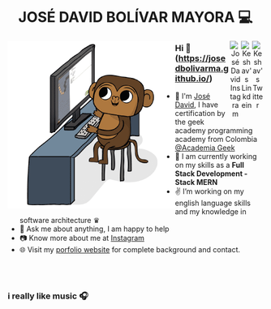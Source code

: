 <div align='center'><h1>JOSÉ DAVID BOLÍVAR MAYORA 💻</h1></div>
<div align="center">
<a href="https://twitter.com/Keshavsingh4522" target="_blank" rel="nofollow"><img align="right" alt="Keshav's Twitter" width="22px" src="https://img.icons8.com/color/48/000000/twitter--v2.png" /></a><a href="https://www.linkedin.com/in/keshavsingh4522" target="_blank" rel="nofollow"><img align="right" alt="Keshav's Linkdein" width="22px" src="https://img.icons8.com/color/48/000000/linkedin-2--v2.png" /></a><a href="https://www.instagram.com/josedbolivarm/" target="_blank" rel="nofollow"><img align="right" alt="José David Instagram" width="22px" src="https://img.icons8.com/color/48/000000/instagram-new--v2.png" /></a>
</div>

<img src='https://github.com/keshavsingh4522/keshavsingh4522/blob/master/Assets/Monkey_Kid_Coding.gif' align='left'>

### Hi  👋 (https://josedbolivarma.github.io/)
- :school: I'm [José David](https://josedbolivarma.github.io/), I have certification by the geek academy programming academy from Colombia <a href="https://academiageek.co/">@Academia Geek  </a>
- 🔭 I am currently working on my skills as a **Full Stack Development - Stack MERN**
- ✌ I’m working on my english language skills and my knowledge in software architecture ♛
- 💬 Ask me about anything, I am happy to help
- 📷 Know more about me at [Instagram](https://www.instagram.com/josedbolivarm/) 
- 🌐 Visit my [porfolio website](https://josedbolivarma.github.io/) for complete background and contact.

<br />
<br />

### i really like music :headphones:
